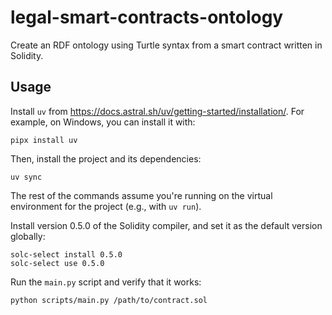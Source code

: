 # legal-smart-contracts-ontology

Create an RDF ontology using Turtle syntax from a smart contract written in
Solidity.

## Usage

Install `uv` from https://docs.astral.sh/uv/getting-started/installation/. For
example, on Windows, you can install it with:

```
pipx install uv
```

Then, install the project and its dependencies:

```
uv sync
```

The rest of the commands assume you're running on the virtual environment for
the project (e.g., with `uv run`).

Install version 0.5.0 of the Solidity compiler, and set it as the default
version globally:

```
solc-select install 0.5.0
solc-select use 0.5.0
```

Run the `main.py` script and verify that it works:

```
python scripts/main.py /path/to/contract.sol
```
